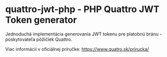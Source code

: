 # quattro-jwt-php - PHP Quattro JWT Token generator

Jednoduchá implementácia generovania JWT tokenu pre platobnú bránu - poskytovateľa pôžičiek Quattro.

Viac informácií v oficiálnej príručke: https://www.quatro.sk/prirucka/